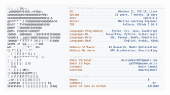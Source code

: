 <picture>
  <source srcset="https://raw.githubusercontent.com/mmazinjameel/mmazinjameel/main/dark_mode.svg?v=1750475220" media="(prefers-color-scheme: dark)">
  <img src="https://raw.githubusercontent.com/mmazinjameel/mmazinjameel/main/light_mode.svg?v=1750475220">
</picture>

